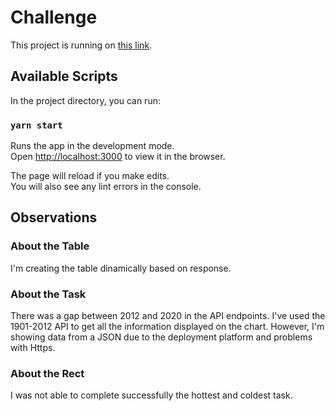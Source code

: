 # Challenge

This project is running on [this link](https://compassionate-heyrovsky-d0ff2d.netlify.app/).

## Available Scripts

In the project directory, you can run:

### `yarn start`

Runs the app in the development mode.\
Open [http://localhost:3000](http://localhost:3000) to view it in the browser.

The page will reload if you make edits.\
You will also see any lint errors in the console.

## Observations
### About the Table
I'm creating the table dinamically based on response.

### About the Task
There was a gap between 2012 and 2020 in the API endpoints.
I've used the 1901-2012 API to get all the information displayed on the chart.
However, I'm showing data from a JSON due to the deployment platform and problems with Https.

### About the Rect 
I was not able to complete successfully the hottest and coldest task.
